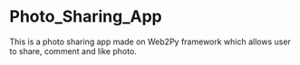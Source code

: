 Photo_Sharing_App
=================

This is a photo sharing app made on Web2Py framework which allows user to share, comment and like photo.
